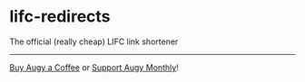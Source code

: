 # lifc-redirects
The official (really cheap) LIFC link shortener

---

[Buy Augy a Coffee](https://donate.stripe.com/28o2akeAr3hv0DK6oo) or [Support Augy Monthly](https://donate.stripe.com/6oEbKUdwn9FTgCI7st)!
